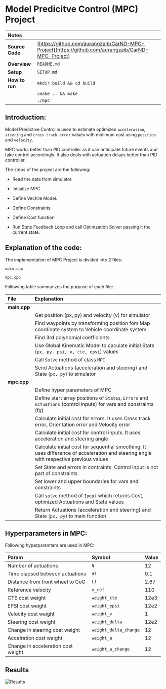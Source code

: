 # Model Predicitve Control (MPC) Project 


| Notes    | |
|:-----------|:-------------|
| **Source Code**  | [https://github.com/aurangzaib/CarND-MPC-Project](https://github.com/aurangzaib/CarND-MPC-Project)  |
| **Overview**  | `README.md`  |
| **Setup**  | `SETUP.md`  |
| **How to run**  | `mkdir build && cd build` | 
| |`cmake .. && make`     	|
| |`./mpc`     		|


## Introduction:

Model Predictive Control is used to estimate optimized `acceleration`, `steering` and `cross track error` values with minimum cost using `position` and `velocity`.

MPC works better than PID controller as it can anticipate future events and take control accordingly. It also deals with actuation delays better than PID controller.

The steps of the project are the following:

- Read the data from simulator.

- Initialize MPC.

- Define Vechile Model.

- Define Constraints.

- Define Cost function

- Run State Feedback Loop and call Optimzation Solver passing it the current state.		

## Explanation of the code:

The implementation of MPC Project is divided into 2 files:

`main.cpp`

`mpc.cpp`

Following table summarizes the purpose of each file:

| File | Explanation |
|:-----------|:-------------|
|**main.cpp**| |
|| Get position (px, py) and velocity (v) for simulator |
||Find waypoints by transforming position fom Map coordinate system to Vehicle coordinate system|
||Find 3rd polynomial coefficients|
||Use Global Kinematic Model to caculate initial State (`px, py, psi, v, cte, epsi`) values|
||Call `Solve` method of class `MPC`|
||Send Actuations (acceleration and steering) and State (`px, py`) to simulator |
|**mpc.cpp**| |
||Define hyper parameters of MPC|
||Define start array positions of `States`, `Errors` and `Actuations` (control inputs) for vars and constraints (fg)|
||Calculate initial cost for errors. It uses Cross track error, Orientation error and Velocity error|
||Calculate initial cost for control inputs. It uses acceleration and steering angle|
||Calculate initial cost for sequential smoothing. It uses difference of acceleration and steering angle with respective previous values|
||Set State and errors in contraints. Control input is not part of constraints|
|| Set lower and upper boundaries for vars and constraints|
||Call `solve` method of `Ipopt` which returns Cost, optimized Actuations and State values |
||Return Actuations (acceleration and steering) and State (`px, py`) to main function|


## Hyperparameters in MPC:

Following hyperparemters are used in MPC:

| Param | Symbol | Value |
|:-----------|:-------------|:-------------|
|Number of actuations|`N`|12|
|Time elapsed between actuations|`dt`|0.1|
|Distance from front wheel to CoG|`Lf`|2.67|
|Reference velocity|`v_ref`|110|
|CTE cost weight|`weight_cte`|12e3|
|EPSI cost weight|`weight_epsi`|12e2|
|Velocity cost weight|`weight_v`|1|
|Steering cost weight|`weight_delta`|12e2|
|Change in steering cost weight|`weight_delta_change`|12|
|Accelration cost weight|`weight_a`|12|
|Change in acceleration cost weight|`weight_a_change`|12|

## Results

![Results](result-mpc.gif)